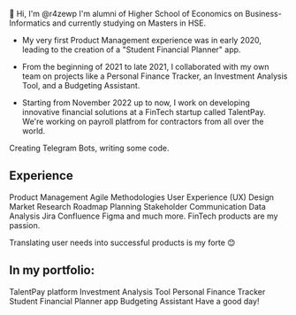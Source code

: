 👋 Hi, I'm @r4zewp
I'm alumni of Higher School of Economics on Business-Informatics and currently studying on Masters in HSE.

- My very first Product Management experience was in early 2020, leading to the creation of a "Student Financial Planner" app.

- From the beginning of 2021 to late 2021, I collaborated with my own team on projects like a Personal Finance Tracker, an Investment Analysis Tool, and a Budgeting Assistant.

- Starting from November 2022 up to now, I work on developing innovative financial solutions at a FinTech startup called TalentPay. We're working on payroll platfrom for contractors from all over the world.

Creating Telegram Bots, writing some code.

## Experience

Product Management
Agile Methodologies
User Experience (UX) Design
Market Research
Roadmap Planning
Stakeholder Communication
Data Analysis
Jira
Confluence
Figma and much more.
FinTech products are my passion.

Translating user needs into successful products is my forte 😊

## In my portfolio:

TalentPay platform
Investment Analysis Tool
Personal Finance Tracker
Student Financial Planner app
Budgeting Assistant
Have a good day!
